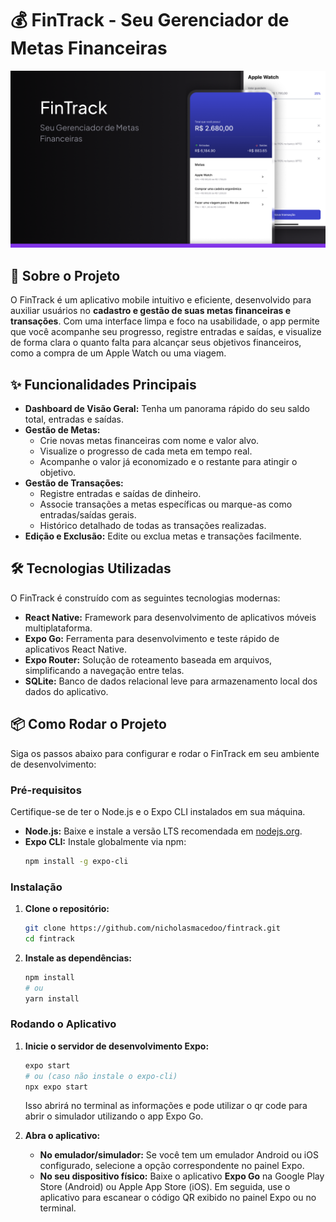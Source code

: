 # 💰 FinTrack - Seu Gerenciador de Metas Financeiras

![FinTrack Screenshots](/assets/screenshot.png)

## 🚀 Sobre o Projeto

O FinTrack é um aplicativo mobile intuitivo e eficiente, desenvolvido para auxiliar usuários no **cadastro e gestão de suas metas financeiras e transações**. Com uma interface limpa e foco na usabilidade, o app permite que você acompanhe seu progresso, registre entradas e saídas, e visualize de forma clara o quanto falta para alcançar seus objetivos financeiros, como a compra de um Apple Watch ou uma viagem.

## ✨ Funcionalidades Principais

- **Dashboard de Visão Geral:** Tenha um panorama rápido do seu saldo total, entradas e saídas.
- **Gestão de Metas:**
  - Crie novas metas financeiras com nome e valor alvo.
  - Visualize o progresso de cada meta em tempo real.
  - Acompanhe o valor já economizado e o restante para atingir o objetivo.
- **Gestão de Transações:**
  - Registre entradas e saídas de dinheiro.
  - Associe transações a metas específicas ou marque-as como entradas/saídas gerais.
  - Histórico detalhado de todas as transações realizadas.
- **Edição e Exclusão:** Edite ou exclua metas e transações facilmente.

## 🛠️ Tecnologias Utilizadas

O FinTrack é construído com as seguintes tecnologias modernas:

- **React Native:** Framework para desenvolvimento de aplicativos móveis multiplataforma.
- **Expo Go:** Ferramenta para desenvolvimento e teste rápido de aplicativos React Native.
- **Expo Router:** Solução de roteamento baseada em arquivos, simplificando a navegação entre telas.
- **SQLite:** Banco de dados relacional leve para armazenamento local dos dados do aplicativo.

## 📦 Como Rodar o Projeto

Siga os passos abaixo para configurar e rodar o FinTrack em seu ambiente de desenvolvimento:

### Pré-requisitos

Certifique-se de ter o Node.js e o Expo CLI instalados em sua máquina.

- **Node.js:** Baixe e instale a versão LTS recomendada em [nodejs.org](https://nodejs.org/).
- **Expo CLI:** Instale globalmente via npm:
  ```bash
  npm install -g expo-cli
  ```

### Instalação

1.  **Clone o repositório:**

    ```bash
    git clone https://github.com/nicholasmacedoo/fintrack.git
    cd fintrack
    ```

2.  **Instale as dependências:**
    ```bash
    npm install
    # ou
    yarn install
    ```

### Rodando o Aplicativo

1.  **Inicie o servidor de desenvolvimento Expo:**

    ```bash
    expo start
    # ou (caso não instale o expo-cli)
    npx expo start

    ```

    Isso abrirá no terminal as informações e pode utilizar o qr code para abrir o simulador utilizando o app Expo Go.

2.  **Abra o aplicativo:**
    - **No emulador/simulador:** Se você tem um emulador Android ou iOS configurado, selecione a opção correspondente no painel Expo.
    - **No seu dispositivo físico:** Baixe o aplicativo **Expo Go** na Google Play Store (Android) ou Apple App Store (iOS). Em seguida, use o aplicativo para escanear o código QR exibido no painel Expo ou no terminal.
